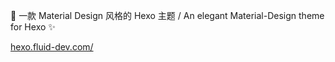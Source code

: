 🌊 一款 Material Design 风格的 Hexo 主题 / An elegant Material-Design theme for Hexo ✨

[hexo.fluid-dev.com/](https://hexo.fluid-dev.com/)

